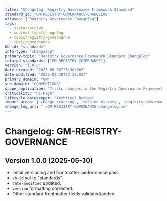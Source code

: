 ```yaml
---
title: "Changelog: Registry Governance Framework Standard"
standard_id: "GM-REGISTRY-GOVERNANCE-CHANGELOG"
aliases: ["Registry Governance Changelog"]
tags:
  - status/active
  - content-type/changelog
  - topic/registry-governance
  - topic/governance
kb-id: "standards"
info-type: "changelog"
primary-topic: "Registry Governance Framework Standard Changelog"
related-standards: ["GM-REGISTRY-GOVERNANCE"]
version: "1.0.0"
date-created: "2025-05-30T23:30:00Z"
date-modified: "2025-05-30T23:30:00Z"
primary_domain: "GM"
sub_domain: "CONVENTIONS"
scope_application: "Tracks changes to the Registry Governance Framework Standard."
criticality: "P1-High"
lifecycle_gatekeeper: "Architect-Review"
impact_areas: ["Change tracking", "Version history", "Registry governance"]
change_log_url: "./GM-REGISTRY-GOVERNANCE-changelog.md"
---
```


# Changelog: GM-REGISTRY-GOVERNANCE

## Version 1.0.0 (2025-05-30)
- Initial versioning and frontmatter conformance pass.
- `kb-id` set to "standards".
- `date-modified` updated.
- `version` formatting corrected.
- Other standard frontmatter fields validated/added.
